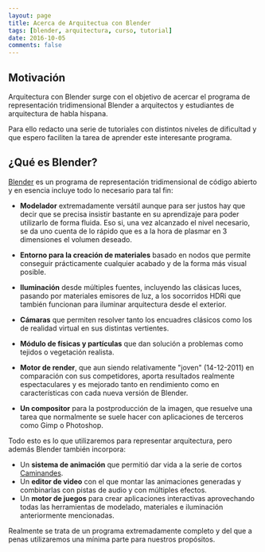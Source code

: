 ```yaml
---
layout: page
title: Acerca de Arquitectua con Blender
tags: [blender, arquitectura, curso, tutorial]
date: 2016-10-05
comments: false
---
```

    
<!--<center><a href="http://taylantatli.github.io/Moon"><b>Moon</b></a> is a minimal, one column jekyll theme.</center>-->

## Motivación

Arquitectura con Blender surge con el objetivo de acercar el programa de representación tridimensional Blender a arquitectos y estudiantes de arquitectura de habla hispana.

Para ello redacto una serie de tutoriales con distintos niveles de dificultad y que espero faciliten la tarea de aprender este interesante programa.

## ¿Qué es Blender?

[Blender](https://www.blender.org/) es un programa de representación tridimensional de código abierto y en esencia incluye todo lo necesario para tal fin:

- **Modelador** extremadamente versátil aunque para ser justos hay que decir que se precisa insistir bastante en su aprendizaje para poder utilizarlo de forma fluida. Eso si, una vez alcanzado el nivel necesario, se da uno cuenta de lo rápido que es a la hora de plasmar en 3 dimensiones el volumen deseado.

- **Entorno para la creación de materiales** basado en nodos que permite conseguir prácticamente cualquier acabado y de la forma más visual posible.

- **Iluminación** desde múltiples fuentes, incluyendo las clásicas luces, pasando por materiales emisores de luz, a los socorridos HDRi que también funcionan para iluminar arquitectura desde el exterior.

- **Cámaras** que permiten resolver tanto los encuadres clásicos como los de realidad virtual en sus distintas vertientes.

- **Módulo de físicas y partículas** que dan solución a problemas como tejidos o vegetación realista.

- **Motor de render**, que aun siendo relativamente "joven" (14-12-2011) en comparación con sus competidores, aporta resultados realmente espectaculares y es mejorado tanto en rendimiento como en características con cada nueva versión de Blender.

- **Un compositor** para la postproducción de la imagen, que resuelve una tarea que normalmente se suele hacer con aplicaciones de terceros como Gimp o Photoshop.

Todo esto es lo que utilizaremos para representar arquitectura, pero además Blender también incorpora:

- Un **sistema de animación** que permitió dar vida a la serie de cortos [Caminandes](http://www.caminandes.com/).
- Un **editor de video** con el que montar las animaciones generadas y combinarlas con pistas de audio y con múltiples efectos.
- Un **motor de juegos** para crear aplicaciones interactivas aprovechando todas las herramientas de modelado, materiales e iluminación anteriormente mencionadas.

Realmente se trata de un programa extremadamente completo y del que a penas utilizaremos una mínima parte para nuestros propósitos.
